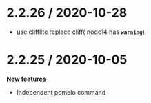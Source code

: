 2.2.26 / 2020-10-28
=================
* use clifflite replace cliff( node14  has **`warning`**)

2.2.25 / 2020-10-05
=================
 **New features**
 * Independent pomelo command

